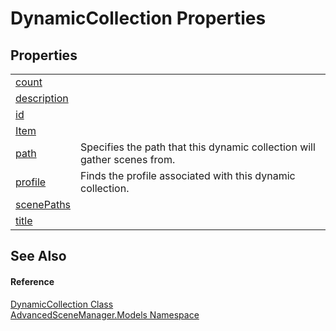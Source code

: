 # DynamicCollection Properties




## Properties
<table>
<tr>
<td><a href="P_AdvancedSceneManager_Models_DynamicCollection_count">count</a></td>
<td> </td></tr>
<tr>
<td><a href="P_AdvancedSceneManager_Models_DynamicCollection_description">description</a></td>
<td> </td></tr>
<tr>
<td><a href="P_AdvancedSceneManager_Models_DynamicCollection_id">id</a></td>
<td> </td></tr>
<tr>
<td><a href="P_AdvancedSceneManager_Models_DynamicCollection_Item">Item</a></td>
<td> </td></tr>
<tr>
<td><a href="P_AdvancedSceneManager_Models_DynamicCollection_path">path</a></td>
<td>Specifies the path that this dynamic collection will gather scenes from.</td></tr>
<tr>
<td><a href="P_AdvancedSceneManager_Models_DynamicCollection_profile">profile</a></td>
<td>Finds the profile associated with this dynamic collection.</td></tr>
<tr>
<td><a href="P_AdvancedSceneManager_Models_DynamicCollection_scenePaths">scenePaths</a></td>
<td> </td></tr>
<tr>
<td><a href="P_AdvancedSceneManager_Models_DynamicCollection_title">title</a></td>
<td> </td></tr>
</table>

## See Also


#### Reference
<a href="T_AdvancedSceneManager_Models_DynamicCollection">DynamicCollection Class</a>  
<a href="N_AdvancedSceneManager_Models">AdvancedSceneManager.Models Namespace</a>  
